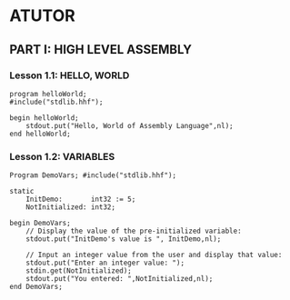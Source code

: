 # ATUTOR
 
## PART I: HIGH LEVEL ASSEMBLY

### Lesson 1.1: HELLO, WORLD

    program helloWorld; 
    #include("stdlib.hhf");

    begin helloWorld;
        stdout.put("Hello, World of Assembly Language",nl);
    end helloWorld; 

### Lesson 1.2: VARIABLES

    Program DemoVars; #include("stdlib.hhf");

    static
        InitDemo:       int32 := 5;
        NotInitialized: int32;

    begin DemoVars;
        // Display the value of the pre-initialized variable:
        stdout.put("InitDemo's value is ", InitDemo,nl);

        // Input an integer value from the user and display that value:
        stdout.put("Enter an integer value: ");
        stdin.get(NotInitialized);
        stdout.put("You entered: ",NotInitialized,nl);
    end DemoVars;
